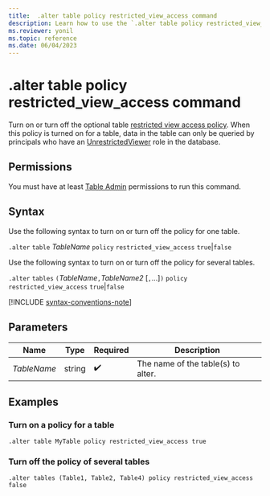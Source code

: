 ```yaml
---
title:  .alter table policy restricted_view_access command
description: Learn how to use the `.alter table policy restricted_view_access` command to turn on or turn off the table's restricted view access policy.
ms.reviewer: yonil
ms.topic: reference
ms.date: 06/04/2023
---
```

# .alter table policy restricted_view_access command

Turn on or turn off the optional table [restricted view access policy](restricted-view-access-policy.md). When this policy is turned on for a table, data in the table can only be queried by principals who have an [UnrestrictedViewer](./access-control/role-based-access-control.md) role in the database.

## Permissions

You must have at least [Table Admin](access-control/role-based-access-control.md) permissions to run this command.

## Syntax

Use the following syntax to turn on or turn off the policy for one table.

`.alter` `table` *TableName* `policy` `restricted_view_access` `true`|`false`

Use the following syntax to turn on or turn off the policy for several tables.

`.alter` `tables` `(`*TableName*`,`*TableName2* [`,`...]`)` `policy` `restricted_view_access` `true`|`false`

[!INCLUDE [syntax-conventions-note](../../includes/syntax-conventions-note.md)]

## Parameters

| Name | Type | Required | Description |
|--|--|--|--|
| *TableName* | string |  :heavy_check_mark: | The name of the table(s) to alter. |

## Examples

### Turn on a policy for a table

```kusto
.alter table MyTable policy restricted_view_access true
```

### Turn off the policy of several tables

```kusto
.alter tables (Table1, Table2, Table4) policy restricted_view_access false
```
